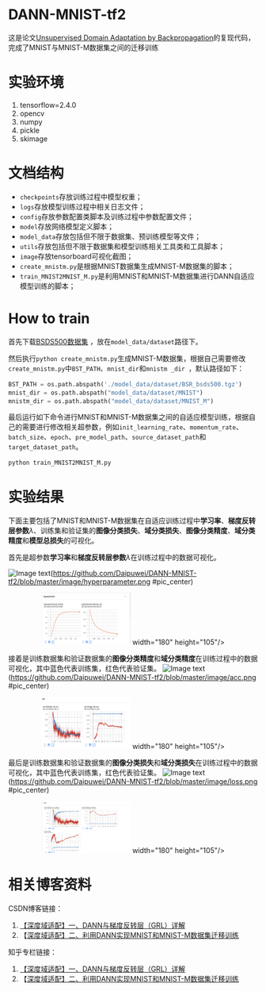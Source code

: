 ﻿# DANN-MNIST-tf2
这是论文[Unsupervised Domain Adaptation by Backpropagation](https://arxiv.org/abs/1409.7495)的复现代码，完成了MNIST与MNIST-M数据集之间的迁移训练

# 实验环境

 1. tensorflow=2.4.0
 2. opencv
 3. numpy
 4. pickle
 5. skimage

# 文档结构
- `checkpoints`存放训练过程中模型权重；
- `logs`存放模型训练过程中相关日志文件；
- `config`存放参数配置类脚本及训练过程中参数配置文件；
- `model`存放网络模型定义脚本；
- `model_data`存放包括但不限于数据集、预训练模型等文件；
- `utils`存放包括但不限于数据集和模型训练相关工具类和工具脚本；
- `image`存放tensorboard可视化截图；
- `create_mnistm.py`是根据MNIST数据集生成MNIST-M数据集的脚本；
- `train_MNIST2MNIST_M.py`是利用MNIST和MNIST-M数据集进行DANN自适应模型训练的脚本；


# How to train

 首先下载[BSDS500数据集](http://www.eecs.berkeley.edu/Research/Projects/CS/vision/grouping/BSR/BSR_bsds500.tgz) ，放在`model_data/dataset`路径下。

然后执行`python create_mnistm.py`生成MNIST-M数据集，根据自己需要修改`create_mnistm.py`中`BST_PATH`、`mnist_dir`和`mnistm _dir
`，默认路径如下：
```python
BST_PATH = os.path.abspath('./model_data/dataset/BSR_bsds500.tgz')
mnist_dir = os.path.abspath("model_data/dataset/MNIST")
mnistm_dir = os.path.abspath("model_data/dataset/MNIST_M")
```
最后运行如下命令进行MNIST和MNIST-M数据集之间的自适应模型训练，根据自己的需要进行修改相关超参数，例如`init_learning_rate`、`momentum_rate`、`batch_size`、`epoch`、`pre_model_path`、`source_dataset_path`和`target_dataset_path`。
```python
python train_MNIST2MNIST_M.py
```



#  实验结果
下面主要包括了MNIST和MNIST-M数据集在自适应训练过程中**学习率**、**梯度反转层参数**$\lambda$、训练集和验证集的**图像分类损失**、**域分类损失**、**图像分类精度**、**域分类精度**和**模型总损失**的可视化。

首先是超参数**学习率**和**梯度反转层参数**$\lambda$在训练过程中的数据可视化。

![Image text](img-3yqfw4ve-1627572978876)(https://github.com/Daipuwei/DANN-MNIST-tf2/blob/master/image/hyperparameter.png #pic_center)
<div align=center>
<img src="https://github.com/Daipuwei/DANN-MNIST-tf2/blob/master/image/hyperparameter.png" width="180" height="105"> width="180" height="105"/>
</div>


接着是训练数据集和验证数据集的**图像分类精度**和**域分类精度**在训练过程中的数据可视化，其中蓝色代表训练集，红色代表验证集。
![Image text](img-qQ7B4IuJ-1627573076952)(https://github.com/Daipuwei/DANN-MNIST-tf2/blob/master/image/acc.png #pic_center)
<div align=center>
<img src="https://github.com/Daipuwei/DANN-MNIST-tf2/blob/master/image/acc.png" width="180" height="105"> width="180" height="105"/>
</div>

最后是训练数据集和验证数据集的**图像分类损失**和**域分类损失**在训练过程中的数据可视化，其中蓝色代表训练集，红色代表验证集。
![Image text](img-OCYptwvW-1627573176856)(https://github.com/Daipuwei/DANN-MNIST-tf2/blob/master/image/loss.png #pic_center)
<div align=center>
<img src="https://github.com/Daipuwei/DANN-MNIST-tf2/blob/master/image/loss.png" width="180" height="105"> width="180" height="105"/>
</div>



#  相关博客资料

 CSDN博客链接：

 1. [【深度域适配】一、DANN与梯度反转层（GRL）详解](https://daipuweiai.blog.csdn.net/article/details/104478550)
 2. 【[深度域适配】二、利用DANN实现MNIST和MNIST-M数据集迁移训练](https://daipuweiai.blog.csdn.net/article/details/104495520)

知乎专栏链接：
 1. [【深度域适配】一、DANN与梯度反转层（GRL）详解](https://zhuanlan.zhihu.com/p/109051269)
 2. 【[深度域适配】二、利用DANN实现MNIST和MNIST-M数据集迁移训练](https://zhuanlan.zhihu.com/p/109057360)

